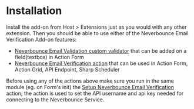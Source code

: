 # Installation

Install the add-on from Host &gt; Extensions just as you would with any other extension. 
Then you should be able to use either of the Neverbounce Email Verification Add-on features:
* [Neverbounce Email Validation custom validator](add-ons\email-verification\features\neverbounce-email-validation-custom-validator.html) that can be added on a field(textbox) in Action Form
* [Neverbounce Email Verification action](add-ons\email-verification\features\neverbounce-email-verification-action.html) that can be used in Action Form, Action Grid, API Endpoint, Sharp Scheduler

Before using any of the actions above make sure you run in the same module (eg. on Form's init) the [Setup Neverbounce Email Verification](/add-ons/email-verification/features/setup-neverbounce-email-verification-action.html) action; the action is used to set the API username and api key needed for connecting to the Neverbounce Service.
